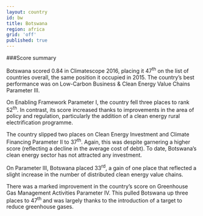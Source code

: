```yaml
---
layout: country
id: bw
title: Botswana
region: africa
grid: 'off'
published: true
---
```




###Score summary

Botswana scored 0.84 in Climatescope 2016, placing it 47<sup>th</sup> on the list of countries overall, the same position it occupied in 2015. The country’s best performance was on Low-Carbon Business & Clean Energy Value Chains Parameter III.

On Enabling Framework Parameter I, the country fell three places to rank 52<sup>th</sup>. In contrast, its score increased thanks to improvements in the area of policy and regulation, particularly the addition of a clean energy rural electrification programme.

The country slipped two places on Clean Energy Investment and Climate Financing Parameter II to 37<sup>th</sup>. Again, this was despite garnering a higher score (reflecting a decline in the average cost of debt). To date, Botswana’s clean energy sector has not attracted any investment.
 
On Parameter III, Botswana placed 33<sup>rd</sup>, a gain of one place that reflected a slight increase in the number of distributed clean energy value chains.

There was a marked improvement in the country’s score on Greenhouse Gas Management Activities Parameter IV. This pulled Botswana up three places to 47<sup>th</sup> and was largely thanks to the introduction of a target to reduce greenhouse gases.

